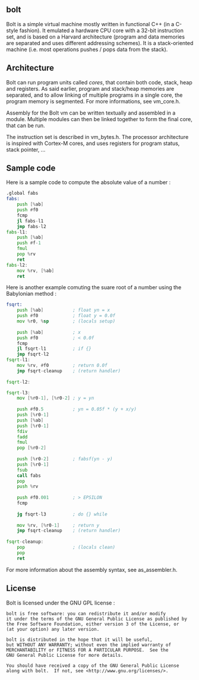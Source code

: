 ## bolt

Bolt is a simple virtual machine mostly written in functional C++ (in a C-style fashion).
It emulated a hardware CPU core with a 32-bit instruction set, and is based on a Harvard architecture
(program and data memories are separated and uses different addressing schemes).
It is a stack-oriented machine (i.e. most operations pushes / pops data from the stack).

## Architecture

Bolt can run program units called *cores*, that contain both code, stack, heap and registers.
As said earlier, program and stack/heap memories are separated, and to allow linking of multiple programs
in a single core, the program memory is segmented. For more informations, see vm_core.h.

Assembly for the Bolt vm can be written textually and assembled in a module.
Multiple modules can then be linked together to form the final core, that can be run.

The instruction set is described in vm_bytes.h.
The processor architecture is inspired with Cortex-M cores, and uses registers for program status, stack pointer, ...

## Sample code

Here is a sample code to compute the absolute value of a number :

```asm
.global fabs
fabs:
    push [%ab]
    push #f0
    fcmp
    jl fabs-l1
    jmp fabs-l2
fabs-l1:
    push [%ab]
    push #f-1
    fmul
    pop %rv
    ret
fabs-l2:
    mov %rv, [%ab]
    ret
```

Here is another example comuting the suare root of a number using the Babylonian method :

```asm
fsqrt:
    push [%ab]           ; float yn = x
    push #f0             ; float y = 0.0f
    mov %r0, %sp         ; (locals setup)
    
    push [%ab]           ; x
    push #f0             ; < 0.0f
    fcmp
    jl fsqrt-l1          ; if {}
    jmp fsqrt-l2
fsqrt-l1:
    mov %rv, #f0         ; return 0.0f
    jmp fsqrt-cleanup    ; (return handler)
    
fsqrt-l2:

fsqrt-l3:
    mov [%r0-1], [%r0-2] ; y = yn
    
    push #f0.5           ; yn = 0.05f * (y + x/y)
    push [%r0-1]
    push [%ab]
    push [%r0-1]
    fdiv
    fadd
    fmul
    pop [%r0-2]
    
    push [%r0-2]         ; fabsf(yn - y)
    push [%r0-1]
    fsub
    call fabs
    pop
    push %rv
    
    push #f0.001         ; > EPSILON
    fcmp
    
    jg fsqrt-l3          ; do {} while
    
    mov %rv, [%r0-1]     ; return y
    jmp fsqrt-cleanup    ; (return handler)
    
fsqrt-cleanup:
    pop                  ; (locals clean)
    pop
    ret
```

For more information about the assembly syntax, see as_assembler.h.

## License

Bolt is licensed under the GNU GPL license :

```
bolt is free software: you can redistribute it and/or modify
it under the terms of the GNU General Public License as published by
the Free Software Foundation, either version 3 of the License, or
(at your option) any later version.

bolt is distributed in the hope that it will be useful,
but WITHOUT ANY WARRANTY; without even the implied warranty of
MERCHANTABILITY or FITNESS FOR A PARTICULAR PURPOSE.  See the
GNU General Public License for more details.

You should have received a copy of the GNU General Public License
along with bolt.  If not, see <http://www.gnu.org/licenses/>.
```